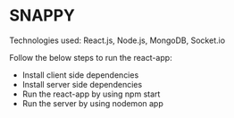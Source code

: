 # SNAPPY

Technologies used: React.js, Node.js, MongoDB, Socket.io

Follow the below steps to run the react-app:
- Install client side dependencies
- Install server side dependencies
- Run the react-app by using npm start
- Run the server by using nodemon app
